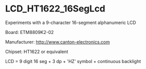 # LCD_HT1622_16SegLcd
Experiments with a 9-character 16-segment alphanumeric LCD

Board: ETM8809K2-02

Manufacturer: http://www.canton-electronics.com

Chipset: HT1622 or equivalent

LCD = 9 digit 16 seg + 3 dp + 'HZ' symbol + continuous backlight
